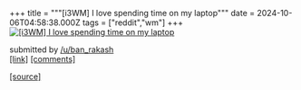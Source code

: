 +++
title = """[i3WM] I love spending time on my laptop"""
date = 2024-10-06T04:58:38.000Z
tags = ["reddit","wm"]
+++
[![[i3WM] I love spending time on my laptop](https://b.thumbs.redditmedia.com/x1GZyLmbLgIFdqOWBbwsOJTDU3_463VXJAtzab2FeLI.jpg "[i3WM] I love spending time on my laptop")](https://www.reddit.com/r/unixporn/comments/1fx909x/i3wm_i_love_spending_time_on_my_laptop/)

submitted by [/u/ban\_rakash](https://www.reddit.com/user/ban_rakash)  
[\[link\]](https://www.reddit.com/gallery/1fx909x) [\[comments\]](https://www.reddit.com/r/unixporn/comments/1fx909x/i3wm_i_love_spending_time_on_my_laptop/)

[[source]](https://www.reddit.com/r/unixporn/comments/1fx909x/i3wm_i_love_spending_time_on_my_laptop/)
